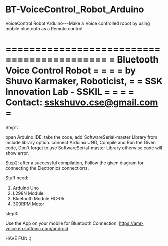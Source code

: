 # BT-VoiceControl_Robot_Arduino
 VoiceControl Robot Arduino---Make a Voice controlled robot by using mobile bluetooth as a Remote control

 ===========================================
=      Bluetooth Voice Control Robot      =
=                                         =
=      by Shuvo Karmaker, Roboticist,     =
=      SSK Innovation Lab - SSKIL         =
=                                         =
=      Contact: sskshuvo.cse@gmail.com    =
===========================================

Step1:

open Arduino IDE, take the code, add SoftwareSerial-master Library from include library option.
connect Arduino UNO, Compile and Run the Given code, Don't forget to use SoftwareSerial-master Library otherwise code will show error.


Step2:
after a successful compilation, Follow the given diagram for connecting the Electronics connections.

Stuff need:
1. Arduino Uno 
2. L298N Module
3. Bluetooth Module HC-05 
4. 300RPM Motor

step3:

Use the App on your mobile for Bluetooth Connection.
https://amr-voice.en.softonic.com/android

HAVE FUN :)
